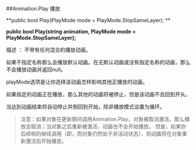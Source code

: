 ##Animation.Play 播放

**public bool Play(PlayMode mode = PlayMode.StopSameLayer); **

**public bool Play(string animation, PlayMode mode = PlayMode.StopSameLayer);**

描述 ： 不带有任何混合的播放动画。

如果不指定名称那么会播放默认动画。在无默认动画或没有指定名称的动画，那么不会播放动画并返回null。

playMode选项是让你选择该动画怎样影响其他正播放的动画。

如果指定的动画正在播放，那么其他的动画将被停止，但是该动画不会回到开头。

当达到动画结束将自动停止并倒回到开始，除非播放模式设置为循环。

>注意：如果对象在更新期间调用Animation.Play，对象被取消激活，那么播放会取消；当对象之后重新被激活，动画也不会开始播放。 但是，如果你后续帧的继续调用（即，而对象仍然处于非活动状态），则动画将在对象重新激活后开始播放。